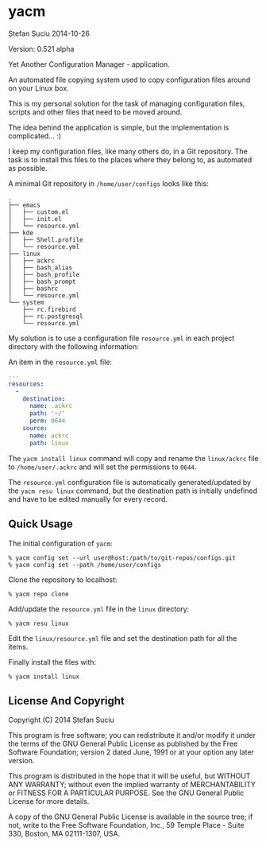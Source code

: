 yacm
====
Ștefan Suciu
2014-10-26

Version: 0.521 alpha

Yet Another Configuration Manager - application.

An automated file copying system used to copy configuration files
around on your Linux box.

This is my personal solution for the task of managing configuration
files, scripts and other files that need to be moved around.

The idea behind the application is simple, but the implementation is
complicated... :)

I keep my configuration files, like many others do, in a Git
repository.  The task is to install this files to the places where
they belong to, as automated as possible.

A minimal Git repository in `/home/user/configs` looks like this:

```
.
├── emacs
│   ├── custom.el
│   ├── init.el
│   └── resource.yml
├── kde
│   ├── Shell.profile
│   └── resource.yml
├── linux
│   ├── ackrc
│   ├── bash_alias
│   ├── bash_profile
│   ├── bash_prompt
│   ├── bashrc
│   └── resource.yml
└── system
    ├── rc.firebird
    ├── rc.postgresql
    └── resource.yml
```

My solution is to use a
configuration file `resource.yml` in each project directory with the
following information:

An item in the `resource.yml` file:

```YAML
---
resources:
  -
    destination:
      name: .ackrc
      path: '~/'
      perm: 0644
    source:
      name: ackrc
      path: linux
```

The `yacm install linux` command will copy and rename the
`linux/ackrc` file to `/home/user/.ackrc` and will set the permissions
to `0644`.

The `resource.yml` configuration file is automatically
generated/updated by the `yacm resu linux` command, but the
destination path is initially undefined and have to be edited manually
for every record.


Quick Usage
-----------

The initial configuration of `yacm`:

```
% yacm config set --url user@host:/path/to/git-repos/configs.git
% yacm config set --path /home/user/configs
```

Clone the repository to localhost:

```
% yacm repo clone
```

Add/update the `resource.yml` file in the `linux` directory:

```
% yacm resu linux
```

Edit the `linux/resource.yml` file and set the destination path for
all the items.

Finally install the files with:

```
% yacm install linux
```

License And Copyright
---------------------

Copyright (C) 2014 Ștefan Suciu

This program is free software; you can redistribute it and/or modify
it under the terms of the GNU General Public License as published by
the Free Software Foundation; version 2 dated June, 1991 or at your option
any later version.

This program is distributed in the hope that it will be useful,
but WITHOUT ANY WARRANTY; without even the implied warranty of
MERCHANTABILITY or FITNESS FOR A PARTICULAR PURPOSE.  See the
GNU General Public License for more details.

A copy of the GNU General Public License is available in the source tree;
if not, write to the Free Software Foundation, Inc.,
59 Temple Place - Suite 330, Boston, MA 02111-1307, USA.
